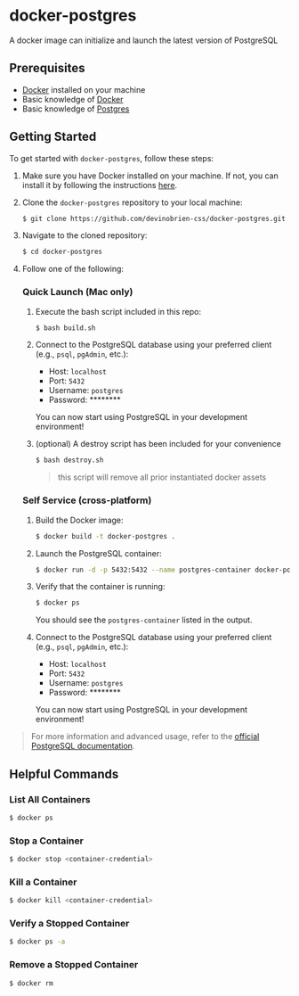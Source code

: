 # docker-postgres
A docker image can initialize and launch the latest version of PostgreSQL

## Prerequisites
- [Docker](https://docs.docker.com/engine/install/) installed on your machine
- Basic knowledge of [Docker](https://docs.docker.com/get-started/overview/)
- Basic knowledge of [Postgres](https://www.postgresql.org/docs/)

## Getting Started

To get started with `docker-postgres`, follow these steps:

1. Make sure you have Docker installed on your machine. If not, you can install it by following the instructions [here](https://docs.docker.com/engine/install/).

2. Clone the `docker-postgres` repository to your local machine:

    ```bash
    $ git clone https://github.com/devinobrien-css/docker-postgres.git
    ```

3. Navigate to the cloned repository:

    ```bash
    $ cd docker-postgres
    ```

4. Follow one of the following:

    ### Quick Launch (Mac only)

    1. Execute the bash script included in this repo:

        ```bash
        $ bash build.sh
        ```

    2. Connect to the PostgreSQL database using your preferred client (e.g., `psql`, `pgAdmin`, etc.):
        - Host: `localhost`
        - Port: `5432`
        - Username: `postgres`
        - Password: ********

        You can now start using PostgreSQL in your development environment!

    3. (optional) A destroy script has been included for your convenience

        ```bash
        $ bash destroy.sh
        ```
        > this script will remove all prior instantiated docker assets

    ### Self Service (cross-platform)

    1. Build the Docker image:

        ```bash
        $ docker build -t docker-postgres .
        ```

    2. Launch the PostgreSQL container:

        ```bash
        $ docker run -d -p 5432:5432 --name postgres-container docker-postgres
        ```

    3. Verify that the container is running:

        ```bash
        $ docker ps
        ```

        You should see the `postgres-container` listed in the output.

    4. Connect to the PostgreSQL database using your preferred client (e.g., `psql`, `pgAdmin`, etc.):

        - Host: `localhost`
        - Port: `5432`
        - Username: `postgres`
        - Password: ********

        You can now start using PostgreSQL in your development environment!

>For more information and advanced usage, refer to the [official PostgreSQL documentation](https://www.postgresql.org/docs/).

## Helpful Commands

### List All Containers
```bash
$ docker ps
```

### Stop a Container
```bash
$ docker stop <container-credential>
```

### Kill a Container
```bash
$ docker kill <container-credential>
```

### Verify a Stopped Container
```bash
$ docker ps -a
```

### Remove a Stopped Container
```bash
$ docker rm
```